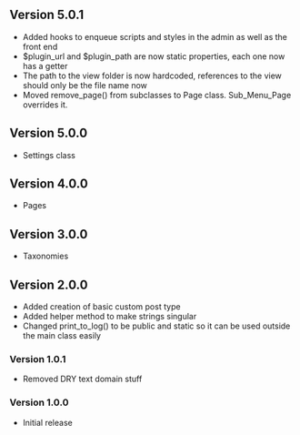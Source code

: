 ## Version 5.0.1
* Added hooks to enqueue scripts and styles in the admin as well as the front end
* $plugin_url and $plugin_path are now static properties, each one now has a getter
* The path to the view folder is now hardcoded, references to the view should only be the file name now
* Moved remove_page() from subclasses to Page class. Sub_Menu_Page overrides it.

## Version 5.0.0
* Settings class

## Version 4.0.0
* Pages

## Version 3.0.0
* Taxonomies

## Version 2.0.0
* Added creation of basic custom post type
* Added helper method to make strings singular
* Changed print_to_log() to be public and static so it can be used outside the main class easily

### Version 1.0.1
* Removed DRY text domain stuff

### Version 1.0.0
* Initial release